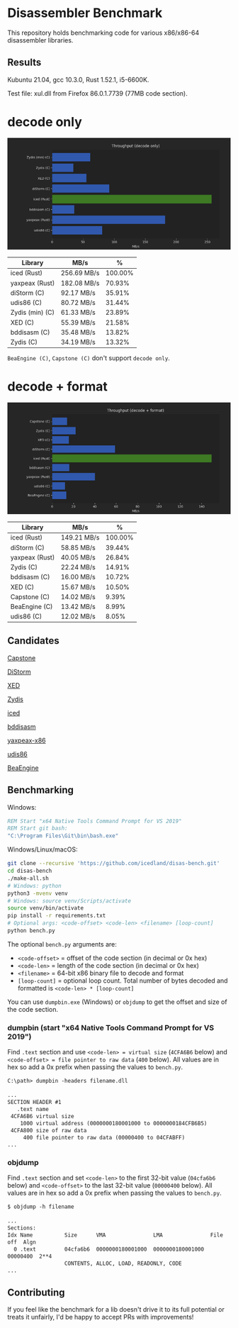 Disassembler Benchmark
======================

This repository holds benchmarking code for various x86/x86-64 disassembler libraries.

## Results

Kubuntu 21.04, gcc 10.3.0, Rust 1.52.1, i5-6600K.

Test file: xul.dll from Firefox 86.0.1.7739 (77MB code section).

# decode only

![decode only](bench-decode.png)

Library | MB/s | %
--------|------|--
iced (Rust) | 256.69 MB/s | 100.00%
yaxpeax (Rust) | 182.08 MB/s | 70.93%
diStorm (C) | 92.17 MB/s | 35.91%
udis86 (C) | 80.72 MB/s | 31.44%
Zydis (min) (C) | 61.33 MB/s | 23.89%
XED (C) | 55.39 MB/s | 21.58%
bddisasm (C) | 35.48 MB/s | 13.82%
Zydis (C) | 34.19 MB/s | 13.32%

`BeaEngine (C)`, `Capstone (C)` don't support `decode only`.


# decode + format

![decode + format](bench-decode-fmt.png)

Library | MB/s | %
--------|------|--
iced (Rust) | 149.21 MB/s | 100.00%
diStorm (C) | 58.85 MB/s | 39.44%
yaxpeax (Rust) | 40.05 MB/s | 26.84%
Zydis (C) | 22.24 MB/s | 14.91%
bddisasm (C) | 16.00 MB/s | 10.72%
XED (C) | 15.67 MB/s | 10.50%
Capstone (C) | 14.02 MB/s | 9.39%
BeaEngine (C) | 13.42 MB/s | 8.99%
udis86 (C) | 12.02 MB/s | 8.05%


## Candidates

[Capstone](https://github.com/aquynh/capstone)

[DiStorm](https://github.com/gdabah/distorm)

[XED](https://github.com/intelxed/xed)

[Zydis](https://github.com/zyantific/zydis)

[iced](https://github.com/icedland/iced)

[bddisasm](https://github.com/bitdefender/bddisasm)

[yaxpeax-x86](https://github.com/iximeow/yaxpeax-x86)

[udis86](https://github.com/vmt/udis86)

[BeaEngine](https://github.com/BeaEngine/beaengine)

## Benchmarking

Windows:

```cmd
REM Start "x64 Native Tools Command Prompt for VS 2019"
REM Start git bash:
"C:\Program Files\Git\bin\bash.exe"
```

Windows/Linux/macOS:

```bash
git clone --recursive 'https://github.com/icedland/disas-bench.git'
cd disas-bench
./make-all.sh
# Windows: python
python3 -mvenv venv
# Windows: source venv/Scripts/activate
source venv/bin/activate
pip install -r requirements.txt
# Optional args: <code-offset> <code-len> <filename> [loop-count]
python bench.py
```

The optional `bench.py` arguments are:

- `<code-offset>` = offset of the code section (in decimal or 0x hex)
- `<code-len>` = length of the code section (in decimal or 0x hex)
- `<filename>` = 64-bit x86 binary file to decode and format
- `[loop-count]` = optional loop count. Total number of bytes decoded and formatted is `<code-len> * [loop-count]`

You can use `dumpbin.exe` (Windows) or `objdump` to get the offset and size of the code section.

### dumpbin (start "x64 Native Tools Command Prompt for VS 2019")

Find `.text` section and use `<code-len> = virtual size` (`4CFA6B6` below) and `<code-offset> = file pointer to raw data` (`400` below). All values are in hex so add a 0x prefix when passing the values to `bench.py`.

```text
C:\path> dumpbin -headers filename.dll

...
SECTION HEADER #1
   .text name
 4CFA6B6 virtual size
    1000 virtual address (0000000180001000 to 0000000184CFB6B5)
 4CFA800 size of raw data
     400 file pointer to raw data (00000400 to 04CFABFF)
...
```

### objdump

Find `.text` section and set `<code-len>` to the first 32-bit value (`04cfa6b6` below) and `<code-offset>` to the last 32-bit value (`00000400` below). All values are in hex so add a 0x prefix when passing the values to `bench.py`.

```text
$ objdump -h filename

...
Sections:
Idx Name          Size      VMA               LMA               File off  Algn
  0 .text         04cfa6b6  0000000180001000  0000000180001000  00000400  2**4
                  CONTENTS, ALLOC, LOAD, READONLY, CODE
...
```

## Contributing

If you feel like the benchmark for a lib doesn't drive it to its full potential or treats it unfairly, I'd be happy to accept PRs with improvements!
